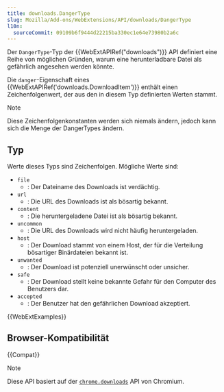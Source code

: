 ```yaml
---
title: downloads.DangerType
slug: Mozilla/Add-ons/WebExtensions/API/downloads/DangerType
l10n:
  sourceCommit: 09109b6f9444d22215ba330ec1e64e73980b2a6c
---
```


Der `DangerType`-Typ der {{WebExtAPIRef("downloads")}} API definiert eine Reihe von möglichen Gründen, warum eine herunterladbare Datei als gefährlich angesehen werden könnte.

Die `danger`-Eigenschaft eines {{WebExtAPIRef('downloads.DownloadItem')}} enthält einen Zeichenfolgenwert, der aus den in diesem Typ definierten Werten stammt.

> [!NOTE]
> Diese Zeichenfolgenkonstanten werden sich niemals ändern, jedoch kann sich die Menge der DangerTypes ändern.

## Typ

Werte dieses Typs sind Zeichenfolgen. Mögliche Werte sind:

- `file`
  - : Der Dateiname des Downloads ist verdächtig.
- `url`
  - : Die URL des Downloads ist als bösartig bekannt.
- `content`
  - : Die heruntergeladene Datei ist als bösartig bekannt.
- `uncommon`
  - : Die URL des Downloads wird nicht häufig heruntergeladen.
- `host`
  - : Der Download stammt von einem Host, der für die Verteilung bösartiger Binärdateien bekannt ist.
- `unwanted`
  - : Der Download ist potenziell unerwünscht oder unsicher.
- `safe`
  - : Der Download stellt keine bekannte Gefahr für den Computer des Benutzers dar.
- `accepted`
  - : Der Benutzer hat den gefährlichen Download akzeptiert.

{{WebExtExamples}}

## Browser-Kompatibilität

{{Compat}}

> [!NOTE]
> Diese API basiert auf der [`chrome.downloads`](https://developer.chrome.com/docs/extensions/reference/api/downloads#type-DangerType) API von Chromium.
